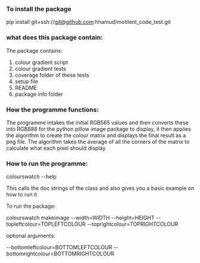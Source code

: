 ### To install the package

pip install git+ssh://git@github.com:hhamud/motilent_code_test.git



### what does this package contain:

The package contains:

1. colour gradient script
2. colour gradient tests
3. coverage folder of these tests
4. setup file
5. README
6. package info folder



### How the programme functions:

The programme intakes the initial RGB565 values and then converts these into RGB888 for the python pillow image package to display, it then applies the algorithm to create the colour matrix and displays the final result as a png file. The algorithm takes the average of all the corners of the matrix to calculate what each pixel should display.



### How to run the programme:
colourswatch --help 

This calls the doc strings of the class and also gives you a basic example on how to run it

To run the package:

colourswatch makeimage  --width=WIDTH --height=HEIGHT --topleftcolour=TOPLEFTCOLOUR --toprightcolour=TOPRIGHTCOLOUR 

optional arguments:

--bottomleftcolour=BOTTOMLEFTCOLOUR
--bottomrightcolour=BOTTOMRIGHTCOLOUR


